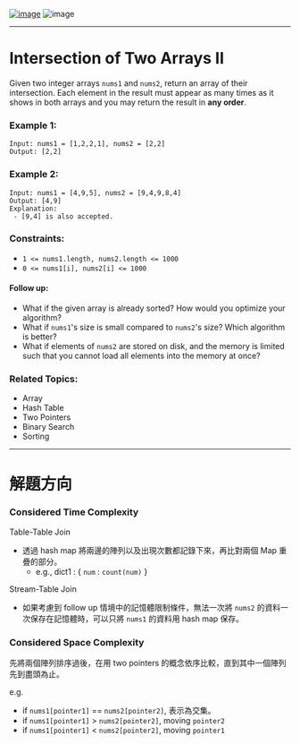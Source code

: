 [![image](https://img.shields.io/badge/Leetcode-Link-blue?logo=leetcode)](https://leetcode.com/problems/intersection-of-two-arrays-ii/)
![image](https://img.shields.io/badge/Difficulty-Easy-green)

---

# Intersection of Two Arrays II

Given two integer arrays `nums1` and `nums2`, return an array of their intersection. Each element in the result must appear as many times as it shows in both arrays and you may return the result in **any order**.

### Example 1:

```
Input: nums1 = [1,2,2,1], nums2 = [2,2]
Output: [2,2]
```

### Example 2:

```
Input: nums1 = [4,9,5], nums2 = [9,4,9,8,4]
Output: [4,9]
Explanation:
 - [9,4] is also accepted.
``` 

### Constraints:

- `1 <= nums1.length, nums2.length <= 1000`
- `0 <= nums1[i], nums2[i] <= 1000`
 

#### Follow up:

- What if the given array is already sorted? How would you optimize your algorithm?
- What if `nums1`'s size is small compared to `nums2`'s size? Which algorithm is better?
- What if elements of `nums2` are stored on disk, and the memory is limited such that you cannot load all elements into the memory at once?

### Related Topics:

- Array
- Hash Table
- Two Pointers
- Binary Search
- Sorting

---

# 解題方向

### Considered Time Complexity

Table-Table Join

- 透過 hash map 將兩邊的陣列以及出現次數都記錄下來，再比對兩個 Map 重疊的部分。
  - e.g., dict1 : { `num` : `count(num)` }

Stream-Table Join

- 如果考慮到 follow up 情境中的記憶體限制條件，無法一次將 `nums2` 的資料一次保存在記憶體時，可以只將 `nums1` 的資料用 hash map 保存。

### Considered Space Complexity

先將兩個陣列排序過後，在用 two pointers 的概念依序比較，直到其中一個陣列先到盡頭為止。

e.g. 
- if `nums1[pointer1]` == `nums2[pointer2]`, 表示為交集。
- if `nums1[pointer1]` > `nums2[pointer2]`, moving `pointer2`
- if `nums1[pointer1]` < `nums2[pointer2]`, moving `pointer1`